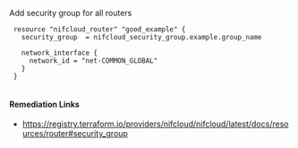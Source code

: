 
Add security group for all routers

```hcl
 resource "nifcloud_router" "good_example" {
   security_group  = nifcloud_security_group.example.group_name

   network_interface {
     network_id = "net-COMMON_GLOBAL"
   }
 }
 
```

#### Remediation Links
 - https://registry.terraform.io/providers/nifcloud/nifcloud/latest/docs/resources/router#security_group

